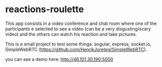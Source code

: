 # reactions-roulette

This app consists in a video conference and chat room where one of the participants e selected to see a video (can be a very disgusting/scary video) and the others can watch his reaction and take pictures.

This is a small project to test some things: angular, express, socket.io, SimpleWebRTC (https://github.com/HenrikJoreteg/SimpleWebRTC).

you can see a demo here: http://46.101.30.190:5000